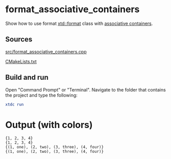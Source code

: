 # format_associative_containers

Show how to use format [xtd::format](https://gammasoft71.github.io/xtd/reference_guides/latest/_format_page.html) class with [associative containers](https://en.cppreference.com/w/cpp/container).

## Sources

[src/format_associative_containers.cpp](src/format_associative_containers.cpp)

[CMakeLists.txt](CMakeLists.txt)

## Build and run

Open "Command Prompt" or "Terminal". Navigate to the folder that contains the project and type the following:

```cmake
xtdc run
```

# Output (with colors)

```
{1, 2, 3, 4}
{1, 2, 3, 4}
{(1, one), (2, two), (3, three), (4, four)}
{(1, one), (2, two), (3, three), (4, four)}
```

